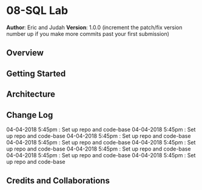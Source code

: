 # 08-SQL Lab

**Author**: Eric and Judah
**Version**: 1.0.0 (increment the patch/fix version number up if you make more commits past your first submission)

## Overview
<!-- Provide a high level overview of what this application is and why you are building it, beyond the fact that it's an assignment for a Code Fellows 301 class. (i.e. What's your problem domain?) -->

## Getting Started
<!-- What are the steps that a user must take in order to build this app on their own machine and get it running? -->

## Architecture
<!-- Provide a detailed description of the application design. What technologies (languages, libraries, etc) you're using, and any other relevant design information. -->

## Change Log
<!-- Use this are to document the iterative changes made to your application as each feature is successfully implemented. Use time stamps. Here's an examples: -->

04-04-2018 5:45pm : Set up repo and code-base
04-04-2018 5:45pm : Set up repo and code-base
04-04-2018 5:45pm : Set up repo and code-base
04-04-2018 5:45pm : Set up repo and code-base
04-04-2018 5:45pm : Set up repo and code-base
04-04-2018 5:45pm : Set up repo and code-base
04-04-2018 5:45pm : Set up repo and code-base
04-04-2018 5:45pm : Set up repo and code-base 

## Credits and Collaborations
<!-- Give credit (and a link) to other people or resources that helped you build this application. -->

